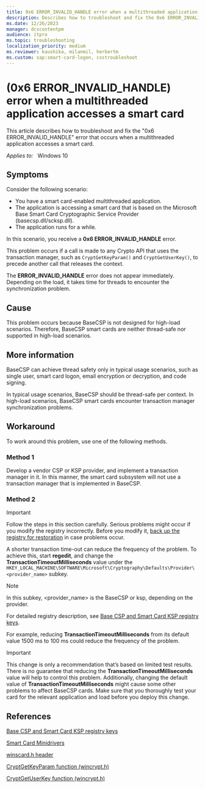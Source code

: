 ```yaml
---
title: 0x6 ERROR_INVALID_HANDLE error when a multithreaded application accesses a smart card
description: Describes how to troubleshoot and fix the 0x6 ERROR_INVALID_HANDLE error, which occurs when a multithreaded application accesses a smart card.
ms.date: 12/26/2023
manager: dcscontentpm
audience: itpro
ms.topic: troubleshooting
localization_priority: medium
ms.reviewer: kaushika, milanmil, herbertm
ms.custom: sap:smart-card-logon, csstroubleshoot
---
```

# (0x6 ERROR_INVALID_HANDLE) error when a multithreaded application accesses a smart card

This article describes how to troubleshoot and fix the "0x6 ERROR_INVALID_HANDLE" error that occurs when a multithreaded application accesses a smart card.

_Applies to:_ &nbsp; Windows 10

## Symptoms

Consider the following scenario:

- You have a smart card-enabled multithreaded application.
- The application is accessing a smart card that is based on the Microsoft Base Smart Card Cryptographic Service Provider (basecsp.dll/scksp.dll).
- The application runs for a while.

In this scenario, you receive a **0x6 ERROR_INVALID_HANDLE** error.

This problem occurs if a call is made to any Crypto API that uses the transaction manager, such as `CryptGetKeyParam()` and `CryptGetUserKey()`, to precede another call that releases the context.

The **ERROR_INVALID_HANDLE** error does not appear immediately. Depending on the load, it takes time for threads to encounter the synchronization problem.

## Cause

This problem occurs because BaseCSP is not designed for high-load scenarios. Therefore, BaseCSP smart cards are neither thread-safe nor supported in high-load scenarios.

## More information

BaseCSP can achieve thread safety only in typical usage scenarios, such as single user, smart card logon, email encryption or decryption, and code signing.

In typical usage scenarios, BaseCSP should be thread-safe per context. In high-load scenarios, BaseCSP smart cards encounter transaction manager synchronization problems.

## Workaround

To work around this problem, use one of the following methods.

### Method 1

Develop a vendor CSP or KSP provider, and implement a transaction manager in it. In this manner, the smart card subsystem will not use a transaction manager that is implemented in BaseCSP.

### Method 2

> [!IMPORTANT]
> Follow the steps in this section carefully. Serious problems might occur if you modify the registry incorrectly. Before you modify it, [back up the registry for restoration](https://support.microsoft.com/help/322756) in case problems occur.

A shorter transaction time-out can reduce the frequency of the problem. To achieve this, start **regedit**, and change the **TransactionTimeoutMilliseconds** value under the `HKEY_LOCAL_MACHINE\SOFTWARE\Microsoft\Cryptography\Defaults\Provider\<provider_name>` subkey.

> [!Note]
> In this subkey, \<provider_name\> is the BaseCSP or ksp, depending on the provider.

For detailed registry description, see [Base CSP and Smart Card KSP registry keys](/windows/security/identity-protection/smart-cards/smart-card-group-policy-and-registry-settings#base-csp-and-smart-card-ksp-registry-keys).

For example, reducing **TransactionTimeoutMilliseconds** from its default value 1500 ms to 100 ms could reduce the frequency of the problem.

> [!IMPORTANT]
> This change is only a recommendation that’s based on limited test results. There is no guarantee that reducing the **TransactionTimeoutMilliseconds** value will help to control this problem. Additionally, changing the default value of **TransactionTimeoutMilliseconds** might cause some other problems to affect BaseCSP cards. Make sure that you thoroughly test your card for the relevant application and load before you deploy this change.

## References

[Base CSP and Smart Card KSP registry keys](/windows/security/identity-protection/smart-cards/smart-card-group-policy-and-registry-settings#base-csp-and-smart-card-ksp-registry-keys)

[Smart Card Minidrivers](/windows-hardware/drivers/smartcard/smart-card-minidrivers)

[winscard.h header](/windows/win32/api/winscard/)

[CryptGetKeyParam function (wincrypt.h)](/windows/win32/api/wincrypt/nf-wincrypt-cryptgetkeyparam)

[CryptGetUserKey function (wincrypt.h)](/windows/win32/api/wincrypt/nf-wincrypt-cryptgetuserkey)
